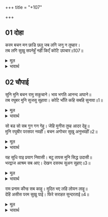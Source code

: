 +++
title = "+107"

+++


## 01 दोहा
करम बचन मन छाडि छलु जब लगि जनु न तुम्हार।  
तब लगि सुखु सपनेहुँ नहीं किएँ कोटि उपचार॥107॥  

<details><summary>मूल</summary>

करम बचन मन छाडि छलु जब लगि जनु न तुम्हार।  
तब लगि सुखु सपनेहुँ नहीं किएँ कोटि उपचार॥107॥  
</details>

<details><summary>भावार्थ</summary>

 जब तक कर्म, वचन और मन से छल छोडकर मनुष्य आपका दास नहीं हो जाता, तब तक करोडों उपाय करने से भी, स्वप्न में भी वह सुख नहीं पाता॥107॥  
</details>





## 02 चौपाई
सुनि मुनि बचन रामु सकुचाने। भाव भगति आनन्द अघाने॥  
तब रघुबर मुनि सुजसु सुहावा। कोटि भाँति कहि सबहि सुनावा॥1॥  

<details><summary>मूल</summary>

सुनि मुनि बचन रामु सकुचाने। भाव भगति आनन्द अघाने॥  
तब रघुबर मुनि सुजसु सुहावा। कोटि भाँति कहि सबहि सुनावा॥1॥  
</details>

<details><summary>भावार्थ</summary>

मुनि के वचन सुनकर, उनकी भाव-भक्ति के कारण आनन्द से तृप्त हुए भगवान श्री रामचन्द्रजी (लीला की दृष्टि से) सकुचा गए। तब (अपने ऐश्वर्य को छिपाते हुए) श्री रामचन्द्रजी ने भरद्वाज मुनि का सुन्दर सुयश करोडों (अनेकों) प्रकार से कहकर सबको सुनाया॥1॥  
</details>

सो बड सो सब गुन गन गेहू। जेहि मुनीस तुम्ह आदर देहू॥  
मुनि रघुबीर परसपर नवहीं। बचन अगोचर सुखु अनुभवहीं॥2॥  

<details><summary>मूल</summary>

सो बड सो सब गुन गन गेहू। जेहि मुनीस तुम्ह आदर देहू॥  
मुनि रघुबीर परसपर नवहीं। बचन अगोचर सुखु अनुभवहीं॥2॥  
</details>

<details><summary>भावार्थ</summary>

(उन्होन्ने कहा-) हे मुनीश्वर! जिसको आप आदर दें, वही बडा है और वही सब गुण समूहों का घर है। इस प्रकार श्री रामजी और मुनि भरद्वाजजी दोनों परस्पर विनम्र हो रहे हैं और अनिर्वचनीय सुख का अनुभव कर रहे हैं॥2॥  
</details>

यह सुधि पाइ प्रयाग निवासी। बटु तापस मुनि सिद्ध उदासी॥  
भरद्वाज आश्रम सब आए। देखन दसरथ सुअन सुहाए॥3॥  

<details><summary>मूल</summary>

यह सुधि पाइ प्रयाग निवासी। बटु तापस मुनि सिद्ध उदासी॥  
भरद्वाज आश्रम सब आए। देखन दसरथ सुअन सुहाए॥3॥  
</details>

<details><summary>भावार्थ</summary>

यह (श्री राम, लक्ष्मण और सीताजी के आने की) खबर पाकर प्रयाग निवासी ब्रह्मचारी, तपस्वी, मुनि, सिद्ध और उदासी सब श्री दशरथजी के सुन्दर पुत्रों को देखने के लिए भरद्वाजजी के आश्रम पर आए॥3॥  
</details>

राम प्रनाम कीन्ह सब काहू। मुदित भए लहि लोयन लाहू॥  
देहिं असीस परम सुखु पाई। फिरे सराहत सुन्दरताई॥4॥  

<details><summary>मूल</summary>

राम प्रनाम कीन्ह सब काहू। मुदित भए लहि लोयन लाहू॥  
देहिं असीस परम सुखु पाई। फिरे सराहत सुन्दरताई॥4॥  
</details>

<details><summary>भावार्थ</summary>

श्री रामचन्द्रजी ने सब किसी को प्रणाम किया। नेत्रों का लाभ पाकर सब आनन्दित हो गए और परम सुख पाकर आशीर्वाद देने लगे। श्री रामजी के सौन्दर्य की सराहना करते हुए वे लौटे॥4॥  
</details>

<div class="audioEmbed"  caption="AIR-वाचनम्" src="https://archive
.org/download/rAmcharitmAnas-AIR/EPI-168.mp3"></div>
